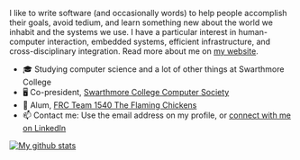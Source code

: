 I like to write software (and occasionally words) to help people accomplish their goals, avoid tedium, and learn something new about the world we inhabit and the systems we use. I have a particular interest in human-computer interaction, embedded systems, efficient infrastructure, and cross-disciplinary integration. Read more about me on [my website](https://robinsonz.me).

* 🎓 Studying computer science and a lot of other things at Swarthmore College
* 🖥 Co-president, [Swarthmore College Computer Society](https://www.sccs.swarthmore.edu/)
* 🤖 Alum, [FRC Team 1540 The Flaming Chickens](https://team1540.org)
* 📫 Contact me: Use the email address on my profile, or [connect with me on LinkedIn](https://www.linkedin.com/in/robinsonz/)

[![My github stats](https://github-readme-stats.vercel.app/api?username=robinsonz&include_all_commits=true&count_private=true&show_icons=true&hide=stars&theme=dark&hide_border=true&bg_color=0D1118)](https://github.com/anuraghazra/github-readme-stats)

